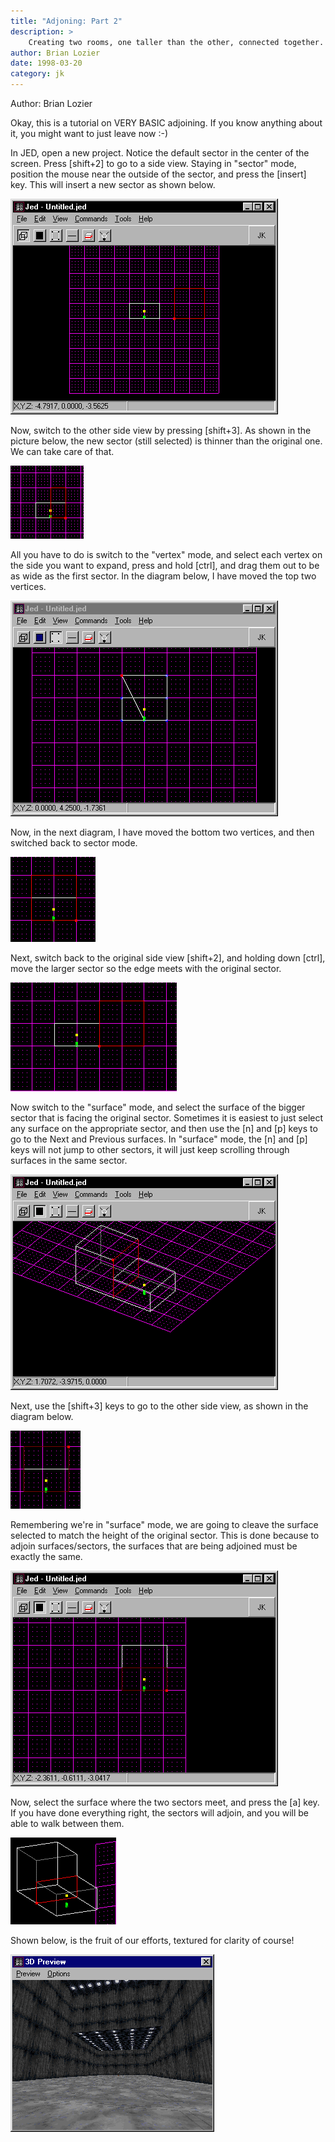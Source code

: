 ```yaml
---
title: "Adjoning: Part 2"
description: >
    Creating two rooms, one taller than the other, connected together.
author: Brian Lozier
date: 1998-03-20
category: jk
---
```


Author: Brian Lozier

Okay, this is a tutorial on VERY BASIC adjoining. If you know anything
about it, you might want to just leave now :-)

In JED, open a new project. Notice the default sector in the center of
the screen. Press \[shift+2\] to go to a side view. Staying in "sector"
mode, position the mouse near the outside of the sector, and press the
\[insert\] key. This will insert a new sector as shown below.  
  

![](1.gif)

  
  

Now, switch to the other side view by pressing \[shift+3\]. As shown in
the picture below, the new sector (still selected) is thinner than the
original one. We can take care of that.  
  

![](2.gif)

  
  

All you have to do is switch to the "vertex" mode, and select each
vertex on the side you want to expand, press and hold \[ctrl\], and drag
them out to be as wide as the first sector. In the diagram below, I have
moved the top two vertices.  
  

![](3.gif)

  
  

Now, in the next diagram, I have moved the bottom two vertices, and then
switched back to sector mode.  
  

![](4.gif)

  
  

Next, switch back to the original side view \[shift+2\], and holding
down \[ctrl\], move the larger sector so the edge meets with the
original sector.  
  

![](5.gif)

  
  

Now switch to the "surface" mode, and select the surface of the bigger
sector that is facing the original sector. Sometimes it is easiest to
just select any surface on the appropriate sector, and then use the
\[n\] and \[p\] keys to go to the Next and Previous surfaces. In
"surface" mode, the \[n\] and \[p\] keys will not jump to other sectors,
it will just keep scrolling through surfaces in the same sector.  
  

![](6.gif)

  
  

Next, use the \[shift+3\] keys to go to the other side view, as shown in
the diagram below.  
  

![](7.gif)

  
  

Remembering we're in "surface" mode, we are going to cleave the surface
selected to match the height of the original sector. This is done
because to adjoin surfaces/sectors, the surfaces that are being adjoined
must be exactly the same.  
  

![](8.gif)

  
  

Now, select the surface where the two sectors meet, and press the \[a\]
key. If you have done everything right, the sectors will adjoin, and you
will be able to walk between them.  
  

![](9.gif)

  
  

Shown below, is the fruit of our efforts, textured for clarity of
course\!  
  

![](10.gif)
